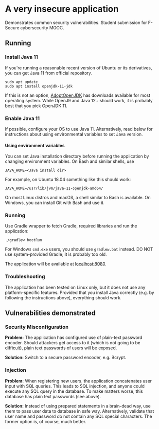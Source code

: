 # A very insecure application
Demonstrates common security vulnerabilities. Student submission for F-Secure
cybersecurity MOOC.

## Running

### Install Java 11
If you're running a reasonable recent version of Ubuntu or its derivatives,
you can get Java 11 from official repository.

```
sudo apt update
sudo apt install openjdk-11-jdk
```

If this is not an option, [AdoptOpenJDK](https://adoptopenjdk.net/) has
downloads available for most operating system. While OpenJ9 and Java 12+
should work, it is probably best that you pick OpenJDK 11.

### Enable Java 11
If possible, configure your OS to use Java 11. Alternatively,
read below for instructions about using environmental variables to set Java
version.

#### Using environment variables
You can set Java installation directory before running the application
by changing environment variables. On Bash and similar shells, use
```
JAVA_HOME=<Java install dir>
```

For example, on Ubuntu 18.04 something like this should work:
```
JAVA_HOME=/usr/lib/jvm/java-11-openjdk-amd64/
```

On most Linux distros and macOS, a shell similar to Bash is available.
On Windows, you can install Git with Bash and use it.

### Running
Use Gradle wrapper to fetch Gradle, required libraries and run the application:
```
./gradlew bootRun
```
For Windows <code>cmd.exe</code> users, you should use <code>gradlew.bat</code>
instead. DO NOT use system-provided Gradle; it is probably too old.

The application will be available at [localhost:8080](http://localhost:8080).

### Troubleshooting
The application has been tested on Linux only, but it does not use any
platform-specific features. Provided that you install Java correctly
(e.g. by following the instructions above), everything should work.

## Vulnerabilities demonstrated

### Security Misconfiguration
**Problem:** The application has configured use of plain-text password encoder.
Should attackers get access to it (which is not going to be difficult),
plain text passwords of users will be exposed.

**Solution:** Switch to a secure password encoder, e.g. Bcrypt.

### Injection
**Problem:** When registering new users, the application concatenates user
input with SQL queries. This leads to SQL injection, and anyone could execute
any SQL query in the database. To make matters worse, this database has
plain text passwords (see above).

**Solution:** Instead of using prepared statements in a brain-dead way, use
them to pass user data to database in safe way. Alternatively, validate that
user name and password do not contain any SQL special characters. The former
option is, of course, much better.
